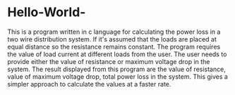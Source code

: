 # Hello-World-
This is a program written in c language for calculating the power loss in a two wire distribution system. If it's assumed that the loads are placed at equal distance so the resistance remains constant. The program requires the value of load current at different loads from the user. The user needs to provide either the value of resistance or maximum voltage drop in the system. The result displayed from this program are the value of resistance, value of maximum voltage drop, total power loss in the system. This gives a simpler approach to calculate the values at a faster rate. 
